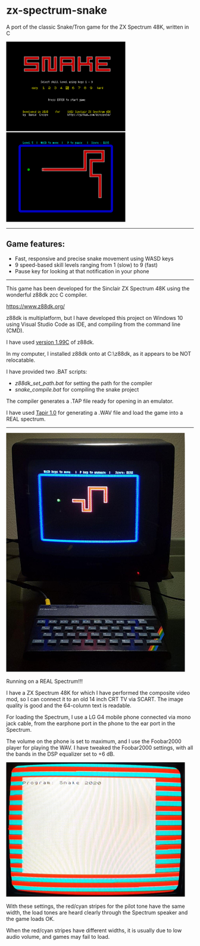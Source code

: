 # zx-spectrum-snake
A port of the classic Snake/Tron game for the ZX Spectrum 48K, written in C

![Menu](./doc/menu.png) ![Game](./doc/game.png)

* * *

Game features:
--------------

* Fast, responsive and precise snake movement using WASD keys
* 9 speed-based skill levels ranging from 1 (slow) to 9 (fast)
* Pause key for looking at that notification in your phone

* * *
This game has been developed for the Sinclair ZX Spectrum 48K using the wonderful z88dk zcc C compiler.

https://www.z88dk.org/

z88dk is multiplatform, but I have developed this project on Windows 10 using Visual Studio Code as IDE, and compiling from the command line (CMD).

I have used [version 1.99C](https://github.com/z88dk/z88dk/releases/tag/v1.99c) of z88dk.

In my computer, I installed z88dk onto at C:\z88dk, as it appears to be NOT relocatable.

I have provided two .BAT scripts:

* _z88dk_set_path.bat_ for setting the path for the compiler
* _snake_compile.bat_ for compiling the snake project

The compiler generates a .TAP file ready for opening in an emulator.

I have used [Tapir 1.0](http://live.worldofspectrum.org/files/download/85e494512c1511c) for generating a .WAV file and load the game into a REAL spectrum.

* * *
![Real Spectrum](./doc/speccy-snake.jpg)

Running on a REAL Spectrum!!!

I have a ZX Spectrum 48K for which I have performed the composite video mod, so I can connect it to an old 14 inch CRT TV via SCART. The image quality is good and the 64-column text is readable.

For loading the Spectrum, I use a LG G4 mobile phone connected via mono jack cable, from the earphone port in the phone to the ear port in the Spectrum.

The volume on the phone is set to maximum, and I use the Foobar2000 player for playing the WAV. I have tweaked the Foobar2000 settings, with all the bands in the DSP equalizer set to +6 dB. 

![Load](./doc/load.jpg)

With these settings, the red/cyan stripes for the pilot tone have the same width, the load tones are heard clearly through the Spectrum speaker and the game loads OK.

When the red/cyan stripes have different widths, it is usually due to low audio volume, and games may fail to load.
